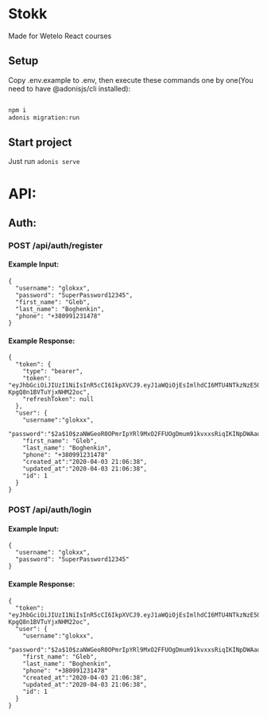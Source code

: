 # Stokk

Made for Wetelo React courses


## Setup

Copy .env.example to .env, then execute these commands one by one(You need to have @adonisjs/cli installed):

```bash

npm i
adonis migration:run

```


## Start project
Just run ```adonis serve ```

# API:

## Auth:

### POST /api/auth/register

#### Example Input: 
```
{
  "username": "glokxx",
  "password": "SuperPassword12345",
  "first_name": "Gleb",
  "last_name": "Boghenkin",
  "phone": "+380991231478"
}
```


#### Example Response: 
```
{
  "token": {
    "type": "bearer",
    "token": "eyJhbGciOiJIUzI1NiIsInR5cCI6IkpXVCJ9.eyJ1aWQiOjEsImlhdCI6MTU4NTkzNzE5OH0.B3MlR8uNnD_pQ7Isi1F4B-KpgQ8n1BVTuYjxNHM22oc",
    "refreshToken": null
  },
  "user": {
    "username":"glokxx",
    "password":"$2a$10$zaNWGeoR0OPmrIpYRl9MxO2FFUOgDmum91kvxxsRiqIKINpDWAauW",
    "first_name": "Gleb",
    "last_name": "Boghenkin",
    "phone": "+380991231478"
    "created_at":"2020-04-03 21:06:38",
    "updated_at":"2020-04-03 21:06:38",
    "id": 1
  }
}
```


### POST /api/auth/login

#### Example Input: 
```
{
  "username": "glokxx",
  "password": "SuperPassword12345"
}
```


#### Example Response: 
```
{
  "token": "eyJhbGciOiJIUzI1NiIsInR5cCI6IkpXVCJ9.eyJ1aWQiOjEsImlhdCI6MTU4NTkzNzE5OH0.B3MlR8uNnD_pQ7Isi1F4B-KpgQ8n1BVTuYjxNHM22oc",
  "user": {
    "username":"glokxx",
    "password":"$2a$10$zaNWGeoR0OPmrIpYRl9MxO2FFUOgDmum91kvxxsRiqIKINpDWAauW",
    "first_name": "Gleb",
    "last_name": "Boghenkin",
    "phone": "+380991231478"
    "created_at":"2020-04-03 21:06:38",
    "updated_at":"2020-04-03 21:06:38",
    "id": 1
  }
}
```
